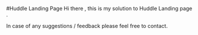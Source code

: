 #Huddle Landing Page
Hi there , this is my solution to Huddle Landing page .

In case of any suggestions / feedback please feel free to contact.

